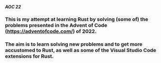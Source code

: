 ##### AOC 22

### This is my attempt at learning Rust by solving (some of) the problems presented in the Advent of Code (https://adventofcode.com/) of 2022.

### The aim is to learn solving new problems and to get more accustomed to Rust, as well as some of the Visual Studio Code extensions for Rust.
